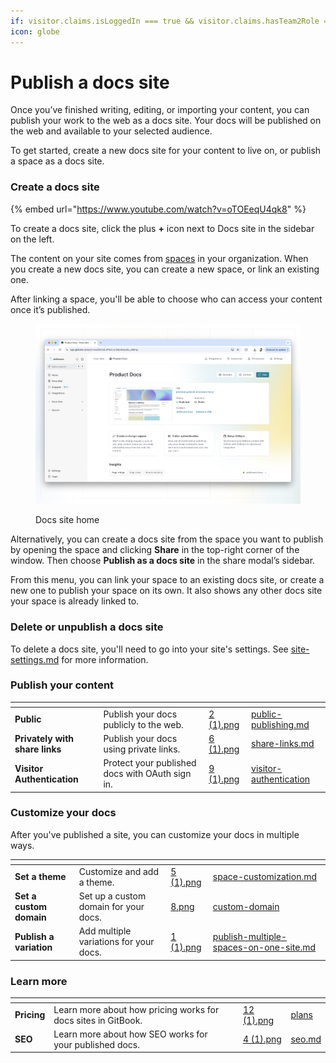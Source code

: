 ```yaml
---
if: visitor.claims.isLoggedIn === true && visitor.claims.hasTeam2Role === true
icon: globe
---
```


# Publish a docs site

Once you’ve finished writing, editing, or importing your content, you can publish your work to the web as a docs site. Your docs will be published on the web and available to your selected audience.

To get started, create a new docs site for your content to live on, or publish a space as a docs site.

### Create a docs site

{% embed url="https://www.youtube.com/watch?v=oTOEeqU4qk8" %}

To create a docs site, click the plus **+** icon next to Docs site in the sidebar on the left.

The content on your site comes from [spaces](../../editor/content-structure/what-is-a-space.md) in your organization. When you create a new docs site, you can create a new space, or link an existing one.

After linking a space, you'll be able to choose who can access your content once it’s published.

<figure><img src="../../.gitbook/assets/published-content-dashboard.png" alt=""><figcaption><p>Docs site home</p></figcaption></figure>

Alternatively, you can create a docs site from the space you want to publish by opening the space and clicking **Share** in the top-right corner of the window. Then choose **Publish as a docs site** in the share modal’s sidebar.

From this menu, you can link your space to an existing docs site, or create a new one to publish your space on its own. It also shows any other docs site your space is already linked to.

### Delete or unpublish a docs site

To delete a docs site, you'll need to go into your site's settings. See [site-settings.md](../site-settings.md "mention") for more information.

### Publish your content

<table data-view="cards"><thead><tr><th></th><th></th><th data-hidden data-card-cover data-type="files"></th><th data-hidden data-card-target data-type="content-ref"></th></tr></thead><tbody><tr><td><strong>Public</strong></td><td>Publish your docs publicly to the web.</td><td><a href="../../.gitbook/assets/2 (1).png">2 (1).png</a></td><td><a href="public-publishing.md">public-publishing.md</a></td></tr><tr><td><strong>Privately with share links</strong></td><td>Publish your docs using private links.</td><td><a href="../../.gitbook/assets/6 (1).png">6 (1).png</a></td><td><a href="share-links.md">share-links.md</a></td></tr><tr><td><strong>Visitor Authentication</strong></td><td>Protect your published docs with OAuth sign in.</td><td><a href="../../.gitbook/assets/9 (1).png">9 (1).png</a></td><td><a href="visitor-authentication/">visitor-authentication</a></td></tr></tbody></table>

### Customize your docs

After you've published a site, you can customize your docs in multiple ways.

<table data-view="cards"><thead><tr><th></th><th></th><th data-hidden data-card-cover data-type="files"></th><th data-hidden data-card-target data-type="content-ref"></th></tr></thead><tbody><tr><td><strong>Set a theme</strong></td><td>Customize and add a theme.</td><td><a href="../../.gitbook/assets/5 (1).png">5 (1).png</a></td><td><a href="../customization/space-customization.md">space-customization.md</a></td></tr><tr><td><strong>Set a custom domain</strong></td><td>Set up a custom domain for your docs.</td><td><a href="../../.gitbook/assets/8.png">8.png</a></td><td><a href="../custom-domain/">custom-domain</a></td></tr><tr><td><strong>Publish a variation</strong></td><td>Add multiple variations for your docs.</td><td><a href="../../.gitbook/assets/1 (1).png">1 (1).png</a></td><td><a href="../site-structure-and-navigation/publish-multiple-spaces-on-one-site.md">publish-multiple-spaces-on-one-site.md</a></td></tr></tbody></table>

### Learn more

<table data-card-size="large" data-view="cards"><thead><tr><th></th><th></th><th data-hidden></th><th data-hidden data-card-cover data-type="files"></th><th data-hidden data-card-target data-type="content-ref"></th></tr></thead><tbody><tr><td><strong>Pricing</strong></td><td>Learn more about how pricing works for docs sites in GitBook.</td><td></td><td><a href="../../.gitbook/assets/12 (1).png">12 (1).png</a></td><td><a href="../../account-management/plans/">plans</a></td></tr><tr><td><strong>SEO</strong></td><td>Learn more about how SEO works for your published docs.</td><td></td><td><a href="../../.gitbook/assets/4 (1).png">4 (1).png</a></td><td><a href="../seo.md">seo.md</a></td></tr></tbody></table>
